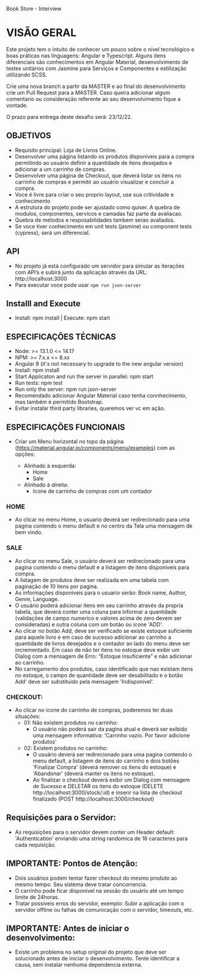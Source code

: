 Book Store - Interview

# VISÃO GERAL

Este projeto tem o intuito de conhecer um pouco sobre o nível tecnológico e boas práticas nas linguagens: Angular e Typescript.
Alguns itens diferenciais são conhecimentos em Angular Material, desenvolvimento de testes unitários com Jasmine para Serviços e Componentes e estilização utilizando SCSS.

Crie uma nova branch a partir da MASTER e ao final do desenvolvimento crie um Pull Request para a MASTER. Caso queira adicionar algum comentario ou consideração referente ao seu desenvolvimento fique a vontade.

O prazo para entrega deste desafio será: 23/12/22.

## OBJETIVOS

- Requisito principal: Loja de Livros Online.
- Desenvolver uma página listando os produtos disponíveis para a compra permitindo ao usuário definir a quantidade de itens desejados e adicionar a um carrinho de compras.
- Desenvolver uma página de Checkout, que deverá listar os itens no carrinho de compras e permitir ao usuário visualizar e concluir a compra.
- Voce é livre para criar o seu proprio layout, use sua critividade e conhecimento
- A estrutura do projeto pode ser ajustado como quiser. A quebra de modulos, componentes, servicos e camadas faz parte da avaliacao.
- Quebra de metodos e resposabilidades tambem serao avaliados.
- Se voce tiver conhecimento em unit tests (jasmine) ou component tests (cypress), será um diferencial.

## API

- No projeto já está configurado um servidor para simular as iterações com API’s e subirá junto da aplicação através da URL: http://localhost:3000
- Para executar voce pode usar `npm run json-server`

## Installl and Execute

- Install: npm install | Execute: npm start

## ESPECIFICAÇÕES TÉCNICAS

- Node: >= 13.1.0 <= 14.17  
- NPM: >= 7.x.x <=  8.xx  
- Angular 8 (it's not necessary to upgrade to the new angular version)  
- Install: npm install   
- Start Applicaton and run the server in parallel: npm start  
- Run tests: npm test  
- Run only the server: npm run json-server  
- Recomendado adicionar Angular Material caso tenha connhecimento, mas também é permitido Bootstrap.  
- Evitar instalar third party libraries, queremos ver vc em ação. 

## ESPECIFICAÇÕES FUNCIONAIS

- Criar um Menu horizontal no topo da página (https://material.angular.io/components/menu/examples) com as opções:

  - Alinhado à esquerda:  
    - Home  
    - Sale  
  - Alinhado à direita:  
    - Icone de carrinho de compras com um contador
    
### HOME

- Ao clicar no menu Home, o usuario deverá ser redirecionado para uma pagina contendo o menu default e no centro da Tela uma mensagem de bem vindo.

### SALE

- Ao clicar no menu Sale, o usuário deverá ser redirecionado para uma pagina contendo o menu default e a listagem de itens disponiveis para compra.
- A listagem de produtos deve ser realizada em uma tabela com paginação de 10 itens por pagina.
- As informações disponiveis para o usuario serão: Book name, Author, Genre, Language.
- O usuário poderá adicionar itens em seu carrinho através da propria tabela, que deverá conter uma coluna para informar a quantidade (validações de campo numerico e valores acima de zero devem ser consideradas) e outra coluna com um botão ou icone 'ADD'.
- Ao clicar no botão Add, deve ser verificado se existe estoque suficiente para aquele livro e em caso de sucesso adicionar ao carrinho a quantidade de livros desejados e o contador ao lado do menu deve ser incrementado. Em caso de não ter itens no estoque deve exibir um Dialog com a mensagem de Erro: “Estoque insuficiente” e não adicionar ao carrinho.
- No carregamento dos produtos, caso identificado que nao existam itens no estoque, o campo de quantidade deve ser desabilitado e o botão Add' deve ser substituido pela mensagem 'Indisponivel'.

### CHECKOUT:

- Ao clicar no icone do carrinho de compras, poderemos ter duas situações:
  - 01: Não existem produtos no carrinho:
    - O usuário não poderá sair da pagina atual e deverá ser exibido uma mensagem informativa: 'Carrinho vazio. Por favor adicione produtos'
  - 02: Existem produtos no carrinho:
    - O usuário deverá ser redirecionado para uma pagina contendo o menu default, a listagem de itens do carrinho e dois botões 'Finalizar Compra' (deverá remover os itens do estoque) e 'Abandonar' (deverá manter os itens no estoque).
    - Ao finalizar o checkout deverá exibir um Dialog com mensagem de Sucesso e DELETAR os itens do estoque (DELETE http://localhost:3000/stock/:id) e inserir na lista de checkout finalizado (POST http://localhost:3000/checkout)

## Requisições para o Servidor:

- As requisições para o servidor devem conter um Header default: 'Authentication' enviando uma string randomica de 16 caracteres para cada requisição.

## IMPORTANTE: Pontos de Atenção:

- Dois usuários podem tentar fazer checkout do mesmo produto ao mesmo tempo. Seu sistema deve tratar concorrencia.
- O carrinho pode ficar disponivel na sessão do usuário até um tempo limite de 24horas.
- Tratar possiveis erros do servidor, exemplo: Subir a aplicação com o servidor offline ou falhas de comunicação com o servidor, timeouts, etc.

## IMPORTANTE: Antes de iniciar o desenvolvimento:

- Existe um problema no setup original do projeto que deve ser solucionado antes de iniciar o desenvolvimento. Tente identificar a causa, sem instalar nenhuma dependencia externa.